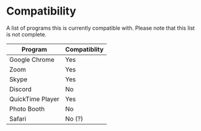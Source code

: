 # Compatibility

A list of programs this is currently compatible with.
Please note that this list is not complete.

|Program|Compatiblity|
|---|---|
|Google Chrome|Yes|
|Zoom|Yes|
|Skype|Yes|
|Discord|No|
|QuickTime Player|Yes|
|Photo Booth|No|
|Safari|No (?)|
